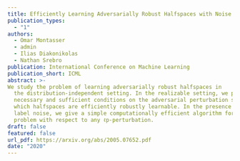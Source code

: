 ```yaml
---
title: Efficiently Learning Adversarially Robust Halfspaces with Noise
publication_types:
  - "1"
authors:
  - Omar Montasser
  - admin
  - Ilias Diakonikolas
  - Nathan Srebro
publication: International Conference on Machine Learning
publication_short: ICML
abstract: >-
We study the problem of learning adversarially robust halfspaces in
  the distribution-independent setting. In the realizable setting, we provide
  necessary and sufficient conditions on the adversarial perturbation sets under
  which halfspaces are efficiently robustly learnable. In the presence of random
  label noise, we give a simple computationally efficient algorithm for this
  problem with respect to any ℓp-perturbation.
draft: false
featured: false
url_pdf: https://arxiv.org/abs/2005.07652.pdf
date: "2020"
---
```

